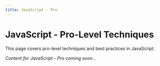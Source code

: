 ```yaml
---
title: JavaScript - Pro
---
```


# JavaScript - Pro-Level Techniques

This page covers pro-level techniques and best practices in JavaScript.

*Content for JavaScript - Pro coming soon...*
